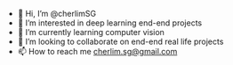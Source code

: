 - 👋 Hi, I’m @cherlimSG
- 👀 I’m interested in deep learning end-end projects 
- 🌱 I’m currently learning computer vision
- 💞️ I’m looking to collaborate on end-end real life projects 
- 📫 How to reach me cherlim.sg@gmail.com

<!---
cherlimSG/cherlimSG is a ✨ special ✨ repository because its `README.md` (this file) appears on your GitHub profile.
You can click the Preview link to take a look at your changes.
--->
